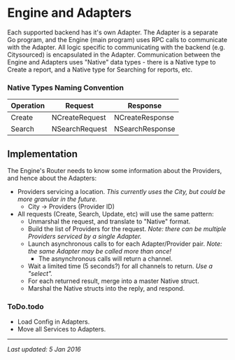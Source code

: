 # Engine and Adapters

Each supported backend has it's own Adapter.  The Adapter is a separate Go program, and the Engine (main program) uses RPC calls to communicate with the Adapter.  All logic specific to communicating with the backend (e.g. Citysourced) is encapsulated in the Adapter.  Communication between the Engine and Adapters uses "Native" data types - there is a Native type to Create a report, and a Native type for Searching for reports, etc.  

### Native Types Naming Convention

|Operation|Request|Response|
|---------|-------|--------|
|Create|NCreateRequest|NCreateResponse|
|Search|NSearchRequest|NSearchResponse|

## Implementation

The Engine's Router needs to know some information about the Providers, and hence about the Adapters:

* Providers servicing a location.  _This currently uses the City, but could be more granular in the future._ 
	* City -> Providers (Provider ID)
* All requests (Create, Search, Update, etc) will use the same pattern:
	* Unmarshal the request, and translate to "Native" format.
	* Build the list of Providers for the request. _Note: there can be multiple Providers serviced by a single Adapter._
	* Launch asynchronous calls to for each Adapter/Provider pair.  _Note: the same Adapter may be called more than once!_
		* The asnynchronous calls will return a channel.
	* Wait a limited time (5 seconds?) for all channels to return. _Use a "select"._
	* For each returned result, merge into a master Native struct.
	* Marshal the Native structs into the reply, and respond.


### ToDo.todo

* Load Config in Adapters.
* Move all Services to Adapters.



---
_Last updated: 5 Jan 2016_